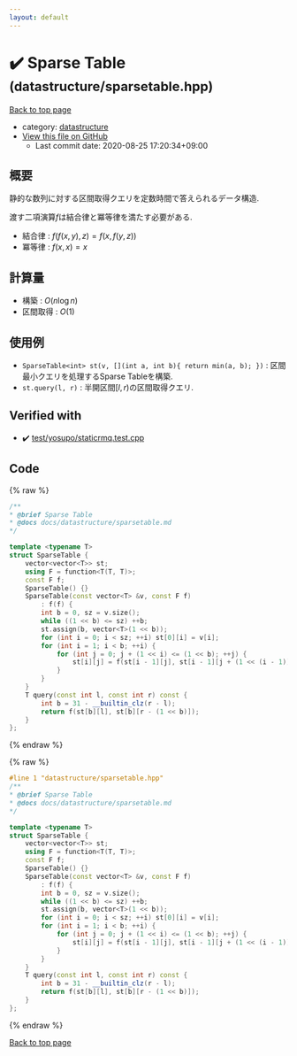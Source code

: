 ```yaml
---
layout: default
---
```


<!-- mathjax config similar to math.stackexchange -->
<script type="text/javascript" async
  src="https://cdnjs.cloudflare.com/ajax/libs/mathjax/2.7.5/MathJax.js?config=TeX-MML-AM_CHTML">
</script>
<script type="text/x-mathjax-config">
  MathJax.Hub.Config({
    TeX: { equationNumbers: { autoNumber: "AMS" }},
    tex2jax: {
      inlineMath: [ ['$','$'] ],
      processEscapes: true
    },
    "HTML-CSS": { matchFontHeight: false },
    displayAlign: "left",
    displayIndent: "2em"
  });
</script>

<script type="text/javascript" src="https://cdnjs.cloudflare.com/ajax/libs/jquery/3.4.1/jquery.min.js"></script>
<script src="https://cdn.jsdelivr.net/npm/jquery-balloon-js@1.1.2/jquery.balloon.min.js" integrity="sha256-ZEYs9VrgAeNuPvs15E39OsyOJaIkXEEt10fzxJ20+2I=" crossorigin="anonymous"></script>
<script type="text/javascript" src="../../assets/js/copy-button.js"></script>
<link rel="stylesheet" href="../../assets/css/copy-button.css" />


# :heavy_check_mark: Sparse Table <small>(datastructure/sparsetable.hpp)</small>

<a href="../../index.html">Back to top page</a>

* category: <a href="../../index.html#8dc87745f885a4cc532acd7b15b8b5fe">datastructure</a>
* <a href="{{ site.github.repository_url }}/blob/master/datastructure/sparsetable.hpp">View this file on GitHub</a>
    - Last commit date: 2020-08-25 17:20:34+09:00




## 概要

静的な数列に対する区間取得クエリを定数時間で答えられるデータ構造.

渡す二項演算$f$は結合律と冪等律を満たす必要がある.

* 結合律 : $f(f(x, y), z) = f(x, f(y, z))$
* 冪等律 : $f(x, x) = x$

## 計算量

* 構築 : $O(n\log n)$
* 区間取得 : $O(1)$

## 使用例

* `SparseTable<int> st(v, [](int a, int b){ return min(a, b); })` : 区間最小クエリを処理するSparse Tableを構築.
* `st.query(l, r)` : 半開区間$[l, r)$の区間取得クエリ.


## Verified with

* :heavy_check_mark: <a href="../../verify/test/yosupo/staticrmq.test.cpp.html">test/yosupo/staticrmq.test.cpp</a>


## Code

<a id="unbundled"></a>
{% raw %}
```cpp
/**
* @brief Sparse Table
* @docs docs/datastructure/sparsetable.md
*/

template <typename T>
struct SparseTable {
    vector<vector<T>> st;
    using F = function<T(T, T)>;
    const F f;
    SparseTable() {}
    SparseTable(const vector<T> &v, const F f)
        : f(f) {
        int b = 0, sz = v.size();
        while ((1 << b) <= sz) ++b;
        st.assign(b, vector<T>(1 << b));
        for (int i = 0; i < sz; ++i) st[0][i] = v[i];
        for (int i = 1; i < b; ++i) {
            for (int j = 0; j + (1 << i) <= (1 << b); ++j) {
                st[i][j] = f(st[i - 1][j], st[i - 1][j + (1 << (i - 1))]);
            }
        }
    }
    T query(const int l, const int r) const {
        int b = 31 - __builtin_clz(r - l);
        return f(st[b][l], st[b][r - (1 << b)]);
    }
};

```
{% endraw %}

<a id="bundled"></a>
{% raw %}
```cpp
#line 1 "datastructure/sparsetable.hpp"
/**
* @brief Sparse Table
* @docs docs/datastructure/sparsetable.md
*/

template <typename T>
struct SparseTable {
    vector<vector<T>> st;
    using F = function<T(T, T)>;
    const F f;
    SparseTable() {}
    SparseTable(const vector<T> &v, const F f)
        : f(f) {
        int b = 0, sz = v.size();
        while ((1 << b) <= sz) ++b;
        st.assign(b, vector<T>(1 << b));
        for (int i = 0; i < sz; ++i) st[0][i] = v[i];
        for (int i = 1; i < b; ++i) {
            for (int j = 0; j + (1 << i) <= (1 << b); ++j) {
                st[i][j] = f(st[i - 1][j], st[i - 1][j + (1 << (i - 1))]);
            }
        }
    }
    T query(const int l, const int r) const {
        int b = 31 - __builtin_clz(r - l);
        return f(st[b][l], st[b][r - (1 << b)]);
    }
};

```
{% endraw %}

<a href="../../index.html">Back to top page</a>

